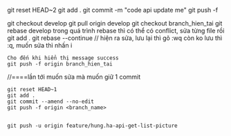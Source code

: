 git reset HEAD~2
git add .
git commit -m "code api update me"
git push -f
  
  git checkout develop
	git pull origin develop
	git checkout branch_hien_tai
	git rebase develop
	trong quá trình rebase thì có thể có conflict, sửa từng file rồi
	git add .
	git rebase --continue
	// hiện ra sửa, lưu lại thì gõ :wq còn ko lưu thì :q, muốn sửa thì nhấn i
	
	Cho đến khi hiển thị message success
	git push -f origin branch_hien_tai
	
//====lần tới muốn sửa mà muốn giữ 1 commit

	git reset HEAD~1
	git add .
	git commit --amend --no-edit
	git push -f origin <branch_name>
	
	
	git push -u origin feature/hung.ha-api-get-list-picture
